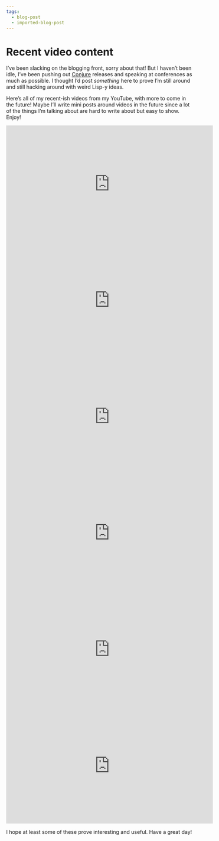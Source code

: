 ```yaml
---
tags:
  - blog-post
  - imported-blog-post
---
```

# Recent video content

I’ve been slacking on the blogging front, sorry about that! But I haven’t been idle, I’ve been pushing out [Conjure](https://github.com/Olical/conjure) releases and speaking at conferences as much as possible. I thought I’d post _something_ here to prove I’m still around and still hacking around with weird Lisp-y ideas.

Here’s all of my recent-ish videos from my YouTube, with more to come in the future! Maybe I’ll write mini posts around videos in the future since a lot of the things I’m talking about are hard to write about but easy to show. Enjoy!

<iframe width="560" height="315" src="https://www.youtube-nocookie.com/embed/GBC70qIUVec" title="YouTube video player" frameborder="0" allow="accelerometer; autoplay; clipboard-write; encrypted-media; gyroscope; picture-in-picture" allowfullscreen></iframe>

<iframe width="560" height="315" src="https://www.youtube-nocookie.com/embed/r0zfLPHFHk0" title="YouTube video player" frameborder="0" allow="accelerometer; autoplay; clipboard-write; encrypted-media; gyroscope; picture-in-picture" allowfullscreen></iframe>

<iframe width="560" height="315" src="https://www.youtube-nocookie.com/embed/dAcL7GU-lMs" title="YouTube video player" frameborder="0" allow="accelerometer; autoplay; clipboard-write; encrypted-media; gyroscope; picture-in-picture" allowfullscreen></iframe>

<iframe width="560" height="315" src="https://www.youtube-nocookie.com/embed/ZSwbiZhvMdQ" title="YouTube video player" frameborder="0" allow="accelerometer; autoplay; clipboard-write; encrypted-media; gyroscope; picture-in-picture" allowfullscreen></iframe>

<iframe width="560" height="315" src="https://www.youtube-nocookie.com/embed/AcWnGKGqFZA" title="YouTube video player" frameborder="0" allow="accelerometer; autoplay; clipboard-write; encrypted-media; gyroscope; picture-in-picture" allowfullscreen></iframe>

<iframe width="560" height="315" src="https://www.youtube-nocookie.com/embed/RU28xy9JXxs" title="YouTube video player" frameborder="0" allow="accelerometer; autoplay; clipboard-write; encrypted-media; gyroscope; picture-in-picture" allowfullscreen></iframe>

I hope at least some of these prove interesting and useful. Have a great day!
